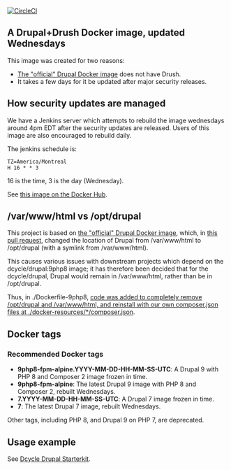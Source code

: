 [![CircleCI](https://circleci.com/gh/dcycle/docker-drupal.svg?style=svg)](https://circleci.com/gh/dcycle/docker-drupal)

A Drupal+Drush Docker image, updated Wednesdays
-----

This image was created for two reasons:

 * [The "official" Drupal Docker image](https://hub.docker.com/_/drupal/) does not have Drush.
 * It takes a few days for it be updated after major security releases.

How security updates are managed
-----

We have a Jenkins server which attempts to rebuild the image wednesdays around 4pm EDT after the security updates are released. Users of this image are also encouraged to rebuild daily.

The jenkins schedule is:

    TZ=America/Montreal
    H 16 * * 3

16 is the time, 3 is the day (Wednesday).

See [this image on the Docker Hub](https://hub.docker.com/r/dcycle/drupal/).

/var/www/html vs /opt/drupal
-----

This project is based on [the "official" Drupal Docker image](https://hub.docker.com/_/drupal/), which, in [this pull request](https://github.com/docker-library/drupal/pull/176), changed the location of Drupal from /var/www/html to /opt/drupal (with a symlink from /var/www/html).

This causes various issues with downstream projects which depend on the dcycle/drupal:9php8 image; it has therefore been decided that for the dcycle/drupal, Drupal would remain in /var/www/html, rather than be in /opt/drupal.

Thus, in ./Dockerfile-9php8, [code was added to completely remove /opt/drupal and /var/www/html, and reinstall with our own composer.json files at ./docker-resources/*/composer.json](https://github.com/dcycle/docker-drupal/pull/13).

Docker tags
-----

### Recommended Docker tags

* **9php8-fpm-alpine.YYYY-MM-DD-HH-MM-SS-UTC**: A Drupal 9 with PHP 8 and Composer 2 image frozen in time.
* **9php8-fpm-alpine**: The latest Drupal 9 image with PHP 8 and Composer 2, rebuilt Wednesdays.
* **7.YYYY-MM-DD-HH-MM-SS-UTC**: A Drupal 7 image frozen in time.
* **7**: The latest Drupal 7 image, rebuilt Wednesdays.

Other tags, including PHP 8, and Drupal 9 on PHP 7, are deprecated.

Usage example
-----

See [Dcycle Drupal Starterkit](https://github.com/dcycle/starterkit-drupal8site).

